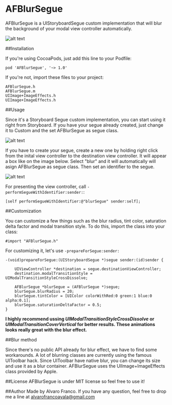 AFBlurSegue
===========

AFBlurSegue is a UIStoryboardSegue custom implementation that will blur the background of your modal view controller automatically.

![alt text](https://raw.github.com/AlvaroFranco/AFBlurSegue/master/img/preview.gif "Preview")

##Installation

If you're using CocoaPods, just add this line to your Podfile:

	pod 'AFBlurSegue', '~> 1.0'
	
If you're not, import these files to your project:

	AFBlurSegue.h
	AFBlurSegue.m
	UIImage+ImageEffects.h
	UIImage+ImageEffects.h

##Usage
	
Since it's a Storyboard Segue custom implementation, you can start using it right from Storyboard. If you have your segue already created, just change it to Custom and the set AFBlurSegue as segue class.

![alt text](https://raw.github.com/AlvaroFranco/AFBlurSegue/master/img/usage2.png "Usage")

If you have to create your segue, create a new one by holding right click from the inital view controller to the destination view controller. It will appear a box like on the image below. Select "blur" and it will automatically will asign AFBlurSegue as segue class. Then set an identifier to the segue.

![alt text](https://raw.github.com/AlvaroFranco/AFBlurSegue/master/img/usage1.png "Usage")

For presenting the view controller, call ```-performSegueWithIdentifier:sender:```:

	[self performSegueWithIdentifier:@"blurSegue" sender:self];
	
##Customization

You can customize a few things such as the blur radius, tint color, saturation delta factor and modal transition style. To do this, import the class into your class:

	#import "AFBlurSegue.h"

For customizing it, let's use ```-prepareForSegue:sender:```

	-(void)prepareForSegue:(UIStoryboardSegue *)segue sender:(id)sender {
        
    	UIViewController *destination = segue.destinationViewController;
    	destination.modalTransitionStyle = UIModalTransitionStyleCrossDissolve;

		AFBlurSegue *blurSegue = (AFBlurSegue *)segue;
		blurSegue.blurRadius = 20;
    	blurSegue.tintColor = [UIColor colorWithRed:0 green:1 blue:0 alpha:0.1];
		blurSegue.saturationDeltaFactor = 0.5;
	}
	
**I highly recommend ussing *UIModalTransitionStyleCrossDissolve* or *UIModalTransitionCoverVertical* for better results. These animations looks really great with the blur effect.**
	
	
##Blur method

Since there's no public API already for blur effect, we have to find some workarounds. A lot of blurring classes are currently using the famous UIToolbar hack. Since UIToolbar have native blur, you can change its size and use it as a blur container. AFBlurSegue uses the UIImage+ImageEffects class provided by Apple. 

##License
AFBlurSegue is under MIT license so feel free to use it!

##Author
Made by Alvaro Franco. If you have any question, feel free to drop me a line at [alvarofrancoayala@gmail.com](mailto:alvarofrancoayala@gmail.com)